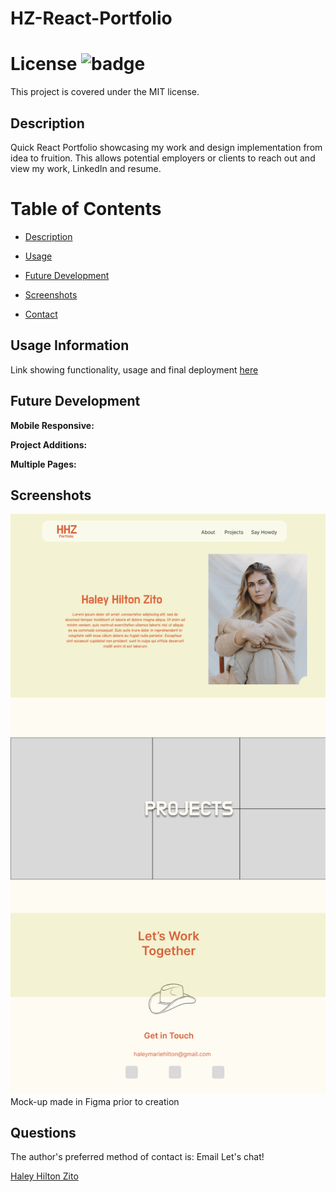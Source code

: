 # HZ-React-Portfolio

# License ![badge](https://badgen.net/badge/license/MIT/blue)

This project is covered under the MIT license.

<a name="Description"></a>

## Description
Quick React Portfolio showcasing my work and design implementation from idea to fruition. This allows potential employers or clients to reach out and view my work, LinkedIn and resume.


# Table of Contents

- [Description](#Description)

- [Usage](#usage)

- [Future Development](#Future-Development)

- [Screenshots](#screenshots)

- [Contact](#questions)


<a name="Usage"></a>

## Usage Information

Link showing functionality, usage and final deployment [here](https://haleyhilton.github.io/HZ-React-Portfolio/)

<a name="Future-Development"></a>

## Future Development

**Mobile Responsive:** 

**Project Additions:** 

**Multiple Pages:** 

<a name="Screenshots"></a>

## Screenshots

![Figma Mock-up](/hz-react-portfolio/src/images/mock-up.png)
Mock-up made in Figma prior to creation

<a name="Questions"></a>

## Questions

The author's preferred method of contact is: Email
Let's chat!

[Haley Hilton Zito](haleymariehilton@gmail.com)<br>

